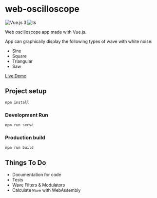 # web-oscilloscope

![Vue.js 3](https://img.shields.io/badge/vue.js-3-green.svg) ![ts](https://badgen.net/badge/-/TypeScript?icon=typescript&label&labelColor=blue&color=555555)

Web oscilloscope app made with Vue.js.

App can graphically display the following types of wave with white noise:

* Sine
* Square
* Triangular
* Saw

[Live Demo](https://super16.github.io/web-oscilloscope)

## Project setup

```bash
npm install
```

### Development Run

```bash
npm run serve
```

### Production build

```bash
npm run build
```

## Things To Do

* Documentation for code
* Tests
* Wave Filters & Modulators
* Calculate `Wave` with WebAssembly
